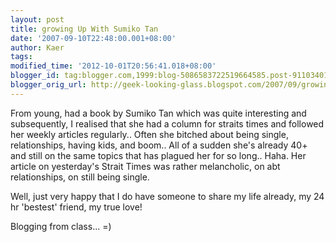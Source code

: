 ```yaml
---
layout: post
title: growing Up With Sumiko Tan
date: '2007-09-10T22:48:00.001+08:00'
author: Kaer
tags: 
modified_time: '2012-10-01T20:56:41.018+08:00'
blogger_id: tag:blogger.com,1999:blog-5086583722519664585.post-9110340107938140987
blogger_orig_url: http://geek-looking-glass.blogspot.com/2007/09/growing-up-with-sumiko-tan.html
---
```


From young, had a book by Sumiko Tan which was quite 
interesting and subsequently, I realised that she had a column for straits 
times and followed her weekly articles regularly.. Often she bitched about 
being single, relationships, having kids, and boom.. All of a sudden she's 
already 40+ and still on the same topics that has plagued her for so long.. 
Haha. Her article on yesterday's Strait Times was rather melancholic, on abt 
relationships, on still being single. 
 
Well, just very happy that I 
do have someone to share my life already, my 24 hr 'bestest' friend, my true 
love! 
 
Blogging from class... =) 